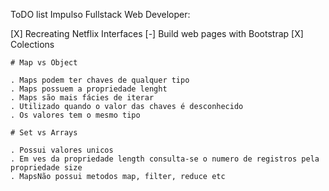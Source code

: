ToDO list Impulso Fullstack Web Developer:

[X] Recreating Netflix Interfaces
[-] Build web pages with Bootstrap
[X] Colections

    # Map vs Object

    . Maps podem ter chaves de qualquer tipo
    . Maps possuem a propriedade lenght
    . Maps são mais fácies de iterar
    . Utilizado quando o valor das chaves é desconhecido
    . Os valores tem o mesmo tipo

    # Set vs Arrays

    . Possui valores unicos
    . Em ves da propriedade length consulta-se o numero de registros pela propriedade size
    . MapsNão possui metodos map, filter, reduce etc